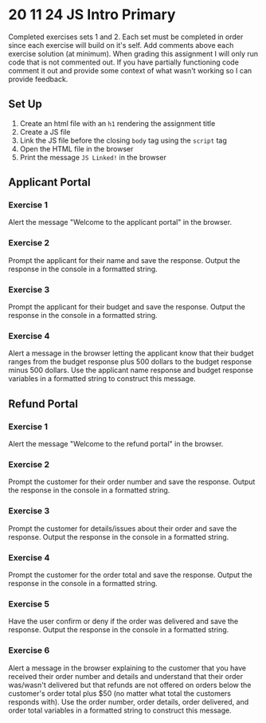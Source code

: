 # 20 11 24 JS Intro Primary
Completed exercises sets 1 and 2. Each set must be completed in order since each exercise will build on it's self. Add comments above each exercise solution (at minimum). When grading this assignment I will only run code that is not commented out. If you have partially functioning code comment it out and provide some context of what wasn't working so I can provide feedback.

## Set Up
1. Create an html file with an `h1` rendering the assignment title
1. Create a JS file 
1. Link the JS file before the closing `body` tag using the `script` tag
1. Open the HTML file in the browser
1. Print the message `JS Linked!` in the browser

## Applicant Portal
### Exercise 1
Alert the message "Welcome to the applicant portal" in the browser. 

### Exercise 2
Prompt the applicant for their name and save the response. Output the response in the console in a formatted string.

### Exercise 3
Prompt the applicant for their budget and save the response. Output the response in the console in a formatted string.

### Exercise 4
Alert a message in the browser letting the applicant know that their budget ranges from the budget response plus 500 dollars to the budget response minus 500 dollars. Use the applicant name response and budget response variables in a formatted string to construct this message.

## Refund Portal
### Exercise 1
Alert the message "Welcome to the refund portal" in the browser.

### Exercise 2
Prompt the customer for their order number and save the response. Output the response in the console in a formatted string.

### Exercise 3
Prompt the customer for details/issues about their order and save the response. Output the response in the console in a formatted string.

### Exercise 4
Prompt the customer for the order total and save the response. Output the response in the console in a formatted string.

### Exercise 5
Have the user confirm or deny if the order was delivered and save the response. Output the response in the console in a formatted string.

### Exercise 6
Alert a message in the browser explaining to the customer that you have received their order number and details and understand that their order was/wasn't delivered but that refunds are not offered on orders below the customer's order total plus $50 (no matter what total the customers responds with). Use the order number, order details, order delivered, and order total variables in a formatted string to construct this message. 
